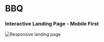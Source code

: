 # BBQ
### Interactive Landing Page - Mobile First

![Responsive landing page](https://user-images.githubusercontent.com/49618856/169973664-2e62a1e0-290e-4dc9-ab4d-fb84aa6b3b94.gif)
